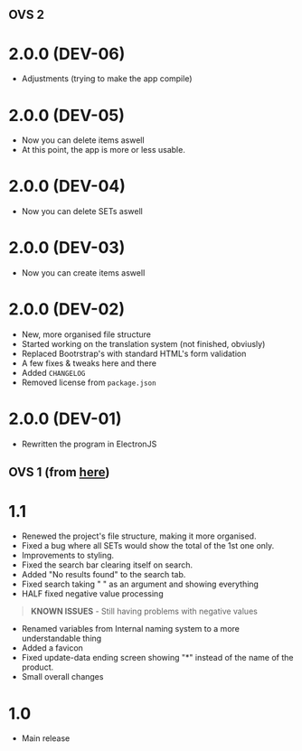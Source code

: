 <!-- VERSIONING: EACH COMMIT / PR ADDS 1 TO THE DEV, UNTIL THE PROGRAM GETS TO A POINT WHERE IT'S ACTUALLY USABLE. FROM THERE, PATCHES & FIXES WILL INCREASE 0.0.X, AND FEATURE-PACKED UPDATES WILL INCREASE 0.X.0.-->
## OVS 2
# 2.0.0 (DEV-06)
- Adjustments (trying to make the app compile)

# 2.0.0 (DEV-05)
- Now you can delete items aswell
- At this point, the app is more or less usable.

# 2.0.0 (DEV-04)
- Now you can delete SETs aswell

# 2.0.0 (DEV-03)
- Now you can create items aswell

# 2.0.0 (DEV-02)
- New, more organised file structure
- Started working on the translation system (not finished, obviusly)
- Replaced Bootrstrap's with standard HTML's form validation
- A few fixes & tweaks here and there
- Added `CHANGELOG`
- Removed license from `package.json`

# 2.0.0 (DEV-01)
- Rewritten the program in ElectronJS

## OVS 1 (from [here](https://github.com/ZakaHaceCosas/ovs-legacy))
# 1.1
- Renewed the project's file structure, making it more organised.
- Fixed a bug where all SETs would show the total of the 1st one only.
- Improvements to styling.
- Fixed the search bar clearing itself on search.
- Added "No results found" to the search tab.
- Fixed search taking " " as an argument and showing everything
- HALF fixed negative value processing
> **KNOWN ISSUES**
    - Still having problems with negative values
- Renamed variables from Internal naming system to a more understandable thing
- Added a favicon
- Fixed update-data ending screen showing "*" instead of the name of the product.
- Small overall changes

# 1.0
- Main release